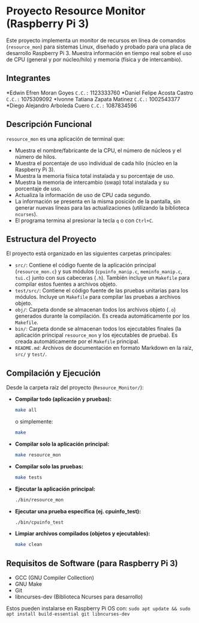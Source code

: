 # Proyecto Resource Monitor (Raspberry Pi 3)

Este proyecto implementa un monitor de recursos en línea de comandos (`resource_mon`) para sistemas Linux, diseñado y probado para una placa de desarrollo Raspberry Pi 3. Muestra información en tiempo real sobre el uso de CPU (general y por núcleo/hilo) y memoria (física y de intercambio).

## Integrantes
*Edwin Efren Moran Goyes
`C.C.:` 1123333760
*Daniel Felipe Acosta Castro
`C.C.:` 1075309092
*Ivonne Tatiana Zapata Matínez
`C.C.:` 1002543377
*Diego Alejandro Arboleda Cuero
`C.C.:` 1087834596

## Descripción Funcional

`resource_mon` es una aplicación de terminal que:

* Muestra el nombre/fabricante de la CPU, el número de núcleos y el número de hilos.
* Muestra el porcentaje de uso individual de cada hilo (núcleo en la Raspberry Pi 3).
* Muestra la memoria física total instalada y su porcentaje de uso.
* Muestra la memoria de intercambio (swap) total instalada y su porcentaje de uso.
* Actualiza la información de uso de CPU cada segundo.
* La información se presenta en la misma posición de la pantalla, sin generar nuevas líneas para las actualizaciones (utilizando la biblioteca `ncurses`).
* El programa termina al presionar la tecla `q` o con `Ctrl+C`.

## Estructura del Proyecto

El proyecto está organizado en las siguientes carpetas principales:

* `src/`: Contiene el código fuente de la aplicación principal (`resource_mon.c`) y sus módulos (`cpuinfo_manip.c`, `meminfo_manip.c`, `tui.c`) junto con sus cabeceras (`.h`). También incluye un `Makefile` para compilar estos fuentes a archivos objeto.
* `test/src/`: Contiene el código fuente de las pruebas unitarias para los módulos. Incluye un `Makefile` para compilar las pruebas a archivos objeto.
* `obj/`: Carpeta donde se almacenan todos los archivos objeto (`.o`) generados durante la compilación. Es creada automáticamente por los `Makefile`.
* `bin/`: Carpeta donde se almacenan todos los ejecutables finales (la aplicación principal `resource_mon` y los ejecutables de prueba). Es creada automáticamente por el `Makefile` principal.
* `README.md`: Archivos de documentación en formato Markdown en la raíz, `src/` y `test/`.

## Compilación y Ejecución

Desde la carpeta raíz del proyecto (`Resource_Monitor/`):

* **Compilar todo (aplicación y pruebas):**
    ```bash
    make all
    ```
    o simplemente:
    ```bash
    make
    ```
* **Compilar solo la aplicación principal:**
    ```bash
    make resource_mon
    ```
* **Compilar solo las pruebas:**
    ```bash
    make tests
    ```
* **Ejecutar la aplicación principal:**
    ```bash
    ./bin/resource_mon
    ```
* **Ejecutar una prueba específica (ej. cpuinfo_test):**
    ```bash
    ./bin/cpuinfo_test
    ```
* **Limpiar archivos compilados (objetos y ejecutables):**
    ```bash
    make clean
    ```

## Requisitos de Software (para Raspberry Pi 3)

* GCC (GNU Compiler Collection)
* GNU Make
* Git
* libncurses-dev (Biblioteca Ncurses para desarrollo)

Estos pueden instalarse en Raspberry Pi OS con:
`sudo apt update && sudo apt install build-essential git libncurses-dev`
